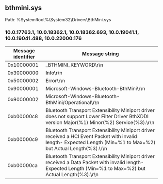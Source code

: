 ## bthmini.sys

Path: %SystemRoot%\System32\Drivers\BthMini.sys

### 10.0.17763.1, 10.0.18362.1, 10.0.18362.693, 10.0.19041.1, 10.0.19041.488, 10.0.22000.176

Message identifier | Message string
--- | ---
0x10000001 | _BTHMINI_KEYWORD\r\n
0x30000000 | Info\r\n
0x50000002 | Error\r\n
0x90000001 | Microsoft-Windows-Bluetooth-BthMini\r\n
0x90000002 | Microsoft-Windows-Bluetooth-BthMini/Operational\r\n
0xb00000c8 | Bluetooth Transport Extensibility Miniport driver does not support Lower Filter Driver BthXDDI version Major(%1) Minor(%2) Service(%3).\r\n
0xb00000c9 | Bluetooth Transport Extensibility Miniport driver received a HCI Event Packet with invalid length- Expected Length (Min=%1 to Max=%2) but Actual Length(%3).\r\n
0xb00000ca | Bluetooth Transport Extensibility Miniport driver received a Data Packet with invalid length- Expected Length (Min=%1 to Max=%2) but Actual Length(%3).\r\n
